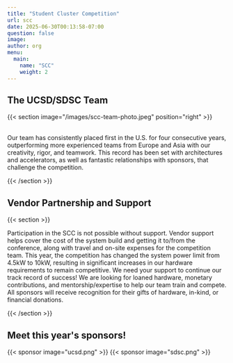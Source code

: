 ```yaml
---
title: "Student Cluster Competition"
url: scc
date: 2025-06-30T00:13:58-07:00
question: false
image:
author: org
menu:
  main:
    name: "SCC"
    weight: 2
---
```

<!-- 
{{< video source="/images/scc-timelapse.mp4" >}}
*Pictured: Members of the 2024 SCC Team setting up their cluster in Altanta, Georgia in preparation for the Student Cluster Competition. They would go on to be the highest-ranking team in North America.* -->

## The UCSD/SDSC Team

{{< section image="/images/scc-team-photo.jpeg" position="right" >}}

\
Our team has consistently placed first in the U.S. for four consecutive years, outperforming more experienced teams from Europe and Asia with our creativity, rigor, and teamwork. This record has been set with architectures and accelerators, as well as fantastic relationships with sponsors, that challenge the competition.

{{< /section >}}

## Vendor Partnership and Support

{{< section >}}

Participation in the SCC is not possible without support. Vendor support helps cover the cost of the system build and getting it to/from the conference, along with travel and on-site expenses for the competition team. 
This year, the competition has changed the system power limit from 4.5kW to 10kW, resulting in significant increases in our hardware requirements to remain competitive. We need your support to continue our track record of success! We are looking for loaned hardware, monetary contributions, and mentorship/expertise to help our team train and compete. All sponsors will receive recognition for their gifts of hardware, in-kind, or financial donations. 

{{< /section >}}

## Meet this year's sponsors!
<div class="sponsors">
  {{< sponsor image="ucsd.png" >}}
  {{< sponsor image="sdsc.png" >}}
</div>

